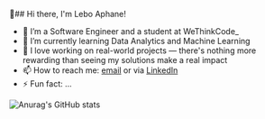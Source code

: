 👋## Hi there, I'm Lebo Aphane!


- 🔭 I’m a Software Engineer and a student at WeThinkCode_
- 🌱 I’m currently learning Data Analytics and Machine Learning
- 💼 I love working on real-world projects — there's nothing more rewarding than seeing my solutions make a real impact
- 📫 How to reach me: [email](iaphane023@student.wethinkcode.co.za) or via [LinkedIn](https://www.linkedin.com/in/lebo-aphane/)
- ⚡ Fun fact: ...

<!-- github stats from https://github.com/anuraghazra/github-readme-stats -->
![Anurag's GitHub stats](https://github-readme-stats.vercel.app/api?username=LifeMystery&show_icons=true&theme=radical)
